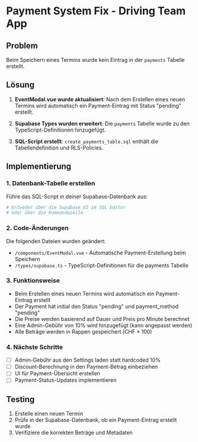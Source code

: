 # Payment System Fix - Driving Team App

## Problem
Beim Speichern eines Termins wurde kein Eintrag in der `payments` Tabelle erstellt.

## Lösung
1. **EventModal.vue wurde aktualisiert**: Nach dem Erstellen eines neuen Termins wird automatisch ein Payment-Eintrag mit Status "pending" erstellt.

2. **Supabase Types wurden erweitert**: Die `payments` Tabelle wurde zu den TypeScript-Definitionen hinzugefügt.

3. **SQL-Script erstellt**: `create_payments_table.sql` enthält die Tabellendefinition und RLS-Policies.

## Implementierung

### 1. Datenbank-Tabelle erstellen
Führe das SQL-Script in deiner Supabase-Datenbank aus:
```bash
# Entweder über die Supabase UI im SQL Editor
# oder über die Kommandozeile
```

### 2. Code-Änderungen
Die folgenden Dateien wurden geändert:
- `/components/EventModal.vue` - Automatische Payment-Erstellung beim Speichern
- `/types/supabase.ts` - TypeScript-Definitionen für die payments Tabelle

### 3. Funktionsweise
- Beim Erstellen eines neuen Termins wird automatisch ein Payment-Eintrag erstellt
- Der Payment hat initial den Status "pending" und payment_method "pending"
- Die Preise werden basierend auf Dauer und Preis pro Minute berechnet
- Eine Admin-Gebühr von 10% wird hinzugefügt (kann angepasst werden)
- Alle Beträge werden in Rappen gespeichert (CHF * 100)

### 4. Nächste Schritte
- [ ] Admin-Gebühr aus den Settings laden statt hardcoded 10%
- [ ] Discount-Berechnung in den Payment-Betrag einbeziehen
- [ ] UI für Payment-Übersicht erstellen
- [ ] Payment-Status-Updates implementieren

## Testing
1. Erstelle einen neuen Termin
2. Prüfe in der Supabase-Datenbank, ob ein Payment-Eintrag erstellt wurde
3. Verifiziere die korrekten Beträge und Metadaten